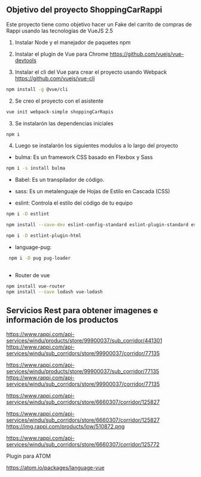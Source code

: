 ## Objetivo del proyecto ShoppingCarRappi

Este proyecto tiene como objetivo hacer un Fake del carrito de compras de Rappi usando las tecnologías de VueJS 2.5

1. Instalar Node y el manejador de paquetes npm

2. Instalar el plugin de Vue para Chrome
  https://github.com/vuejs/vue-devtools



3. Instalar el cli del Vue para crear el proyecto usando Webpack 
  https://github.com/vuejs/vue-cli

``` bash
npm install -g @vue/cli
```


2. Se creo el proyecto con el asistente
``` bash
vue init webpack-simple shoppingCarRapis
```


3. Se instalarón las dependencias iniciales
``` bash
npm i
``` 


4. Luego se instalarón los siguientes modulos a lo largo del proyecto

- bulma: Es un framework CSS basado en Flexbox y Sass

``` bash
npm i -s install bulma
```
- Babel: Es un transpilador de código. 

- sass: Es un metalenguaje de Hojas de Estilo en Cascada (CSS)

- eslint: Controla el estilo del código de tu equipo

``` bash
npm i -D estlint

npm install --save-dev eslint-config-standard eslint-plugin-standard eslint-plugin-promise eslint-plugin-import eslint-plugin-node

npm i -D estlint-plugin-html
```

- language-pug:

``` bash
 npm i -D pug pug-loader
 
```

- Router de vue

``` bash
npm install vue-router
npm install --save lodash vue-lodash

``` 




## Servicios Rest para obtener imagenes e información de los productos


https://www.rappi.com/api-services/windu/products/store/99900037/sub_corridor/441301
https://www.rappi.com/api-services/windu/sub_corridors/store/99900037/corridor/77135

https://www.rappi.com/api-services/windu/products/store/99900037/sub_corridor/77135
https://www.rappi.com/api-services/windu/sub_corridors/store/99900037/corridor/77135


https://www.rappi.com/api-services/windu/sub_corridors/store/6660307/corridor/125827

https://www.rappi.com/api-services/windu/sub_corridors/store/6660307/corridor/125827
https://img.rappi.com/products/low/510872.png


https://www.rappi.com/api-services/windu/sub_corridors/store/6660307/corridor/125772


Plugin para ATOM


https://atom.io/packages/language-vue
